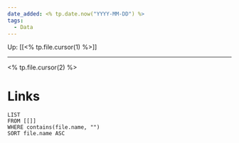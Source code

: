 ```yaml
---
date_added: <% tp.date.now("YYYY-MM-DD") %>
tags:
  - Data
---
```

Up: [[<% tp.file.cursor(1) %>]]
___
 <% tp.file.cursor(2) %>
# Links
```dataview
LIST
FROM [[]]
WHERE contains(file.name, "")
SORT file.name ASC
```
